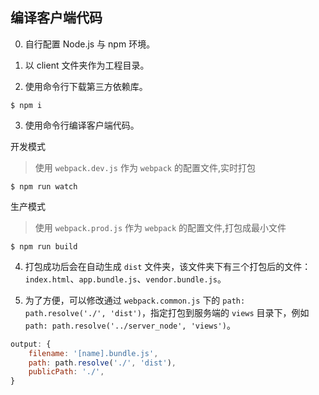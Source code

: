 ## 编译客户端代码

0. 自行配置 Node.js 与 npm 环境。

1. 以 client 文件夹作为工程目录。

2. 使用命令行下载第三方依赖库。

```shell
$ npm i
```

3. 使用命令行编译客户端代码。

开发模式

> 使用 ```webpack.dev.js``` 作为 ```webpack``` 的配置文件,实时打包

```shell
$ npm run watch
```

生产模式

> 使用 ```webpack.prod.js``` 作为 ```webpack``` 的配置文件,打包成最小文件

```shell
$ npm run build
```

4. 打包成功后会在自动生成 ```dist``` 文件夹，该文件夹下有三个打包后的文件：```index.html```、```app.bundle.js```、```vendor.bundle.js```。

5. 为了方便，可以修改通过 ```webpack.common.js``` 下的 ```path: path.resolve('./', 'dist')```，指定打包到服务端的 ```views``` 目录下，例如 ``` path: path.resolve('../server_node', 'views')```。

```javascript
output: {
    filename: '[name].bundle.js',
    path: path.resolve('./', 'dist'),
    publicPath: './',
}
```